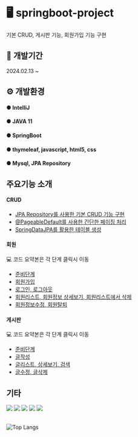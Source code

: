 
# 🖥 springboot-project
기본 CRUD, 게시판 기능, 회원가입 기능 구현

## 📆 개발기간
2024.02.13 ~ 

## ⚙ 개발환경
#### ● IntelliJ 
#### ● JAVA 11
#### ● SpringBoot 
#### ● thymeleaf, javascript, html5, css 
#### ● Mysql, JPA Repository

## 주요기능 소개

#### CRUD
- [JPA Repository를 사용한 기본 CRUD 기능 구현](https://everythingoes.tistory.com/16)
- [@PageableDefault를 사용한 간단한 페이징 처리](https://everythingoes.tistory.com/17)
- [SpringDataJPA를 활용한 테이블 생성](https://everythingoes.tistory.com/18)

#### 회원
💻 코드 요약본은 각 단계 클릭시 이동
- [준비단계](https://github.com/kimhyunjung0925/board2/wiki/%ED%9A%8C%EC%9B%90%EA%B8%B0%EB%8A%A5%EA%B5%AC%ED%98%84-1.-entity,-dto,-repository,-Controller,-Service-%EC%83%9D%EC%84%B1)
- [회원가입](https://github.com/kimhyunjung0925/board2/wiki/%ED%9A%8C%EC%9B%90%EA%B8%B0%EB%8A%A5%EA%B5%AC%ED%98%84-2.%ED%9A%8C%EC%9B%90%EA%B0%80%EC%9E%85)
- [로그인, 로그아웃](https://github.com/kimhyunjung0925/board2/wiki/%EB%A1%9C%EA%B7%B8%EC%9D%B8,-%EB%A1%9C%EA%B7%B8%EC%95%84%EC%9B%83)
- [회원리스트, 회원정보 상세보기, 회원리스트에서 삭제](https://github.com/kimhyunjung0925/board2/wiki/%ED%9A%8C%EC%9B%90%EA%B8%B0%EB%8A%A5%EA%B5%AC%ED%98%84-3.-%ED%9A%8C%EC%9B%90%EC%A0%95%EB%B3%B4-%EC%83%81%EC%84%B8%EB%B3%B4%EA%B8%B0,-%ED%9A%8C%EC%9B%90%EC%A0%95%EB%B3%B4%EC%88%98%EC%A0%95)
- [회원정보수정, 회원탈퇴](https://github.com/kimhyunjung0925/board2/wiki/%ED%9A%8C%EC%9B%90%EA%B8%B0%EB%8A%A5%EA%B5%AC%ED%98%84-5.%ED%9A%8C%EC%9B%90%EC%A0%95%EB%B3%B4%EC%88%98%EC%A0%95,-%ED%9A%8C%EC%9B%90%ED%83%88%ED%87%B4)

#### 게시판
💻 코드 요약본은 각 단계 클릭시 이동
- [준비단계](https://github.com/kimhyunjung0925/board2/wiki/%EA%B2%8C%EC%8B%9C%ED%8C%90%EA%B8%B0%EB%8A%A5%EA%B5%AC%ED%98%84-1.-Entity,-Repository,-Controller,-Serivice)
- [글작성](https://github.com/kimhyunjung0925/board2/wiki/%EA%B2%8C%EC%8B%9C%ED%8C%90%EA%B8%B0%EB%8A%A5%EA%B5%AC%ED%98%84-2.%EA%B8%80%EC%9E%91%EC%84%B1)
- [글리스트, 상세보기, 검색](https://github.com/kimhyunjung0925/board2/wiki/%EA%B2%8C%EC%8B%9C%ED%8C%90%EA%B8%B0%EB%8A%A5%EA%B5%AC%ED%98%84-3.-%EA%B8%80%EB%A6%AC%EC%8A%A4%ED%8A%B8,-%EC%83%81%EC%84%B8%EB%B3%B4%EA%B8%B0,-%EA%B2%80%EC%83%89)
- [글수정, 글삭제](https://github.com/kimhyunjung0925/board2/wiki/%EA%B2%8C%EC%8B%9C%ED%8C%90%EA%B8%B0%EB%8A%A5%EA%B5%AC%ED%98%84-4.-%EA%B8%80%EC%88%98%EC%A0%95,-%EA%B8%80%EC%82%AD%EC%A0%9C)

## 기타
<div>
  <img src="https://img.shields.io/badge/spring-%236DB33F.svg?style=for-the-badge&logo=springboot&logoColor=white" />
  <img src="https://img.shields.io/badge/java-%23ED8B00.svg?style=for-the-badge&logo=openjdk&logoColor=white" />
  <img src="https://img.shields.io/badge/html5-%23E34F26.svg?style=for-the-badge&logo=html5&logoColor=white" />
  <img src="https://img.shields.io/badge/css3-%231572B6.svg?style=for-the-badge&logo=css3&logoColor=white" />
  <img src="https://img.shields.io/badge/javascript-%23323330.svg?style=for-the-badge&logo=javascript&logoColor=%23F7DF1E" />
</div>

<br/>

![Top Langs](https://github-readme-stats.vercel.app/api/top-langs/?username=kimhyunjung0925&layout=compact)



